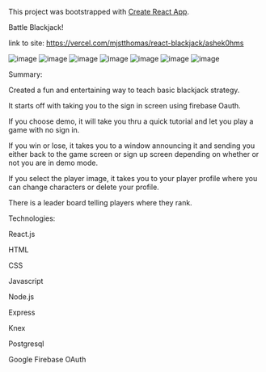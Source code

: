 This project was bootstrapped with [Create React App](https://github.com/facebook/create-react-app).

Battle Blackjack!

link to site:
https://vercel.com/mjstthomas/react-blackjack/ashek0hms

![image](https://user-images.githubusercontent.com/53156193/90138764-586c1800-dd2c-11ea-8556-bb8981cfd9da.png)
![image](https://user-images.githubusercontent.com/53156193/90139307-0972b280-dd2d-11ea-88a6-15f04fd95250.png)
![image](https://user-images.githubusercontent.com/53156193/90138904-7c2f5e00-dd2c-11ea-97b4-3fda751c1a55.png)
![image](https://user-images.githubusercontent.com/53156193/90138989-98cb9600-dd2c-11ea-89b7-f8588f107dba.png)
![image](https://user-images.githubusercontent.com/53156193/90139067-b7ca2800-dd2c-11ea-93f8-569833f513c9.png)
![image](https://user-images.githubusercontent.com/53156193/90139130-c9abcb00-dd2c-11ea-8fa7-fb61855df15b.png)
![image](https://user-images.githubusercontent.com/53156193/90139176-db8d6e00-dd2c-11ea-9bad-b7597c829929.png)



Summary:

  Created a fun and entertaining way to teach basic blackjack strategy.

  It starts off with taking you to the sign in screen using firebase Oauth.

  If you choose demo, it will take you thru a quick tutorial and let you play a game with no sign in.

  If you win or lose, it takes you to a window announcing it and sending you either back to the game screen or sign up screen depending on whether or not you are   in demo mode.

  If you select the player image, it takes you to your player profile where you can change characters or delete your profile.

  There is a leader board telling players where they rank.




Technologies:

React.js

HTML

CSS

Javascript

Node.js

Express

Knex

Postgresql

Google Firebase OAuth
